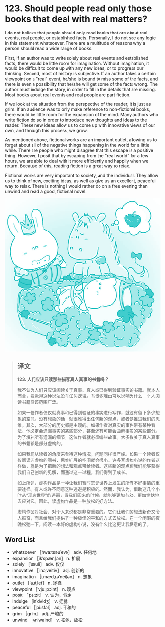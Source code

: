 # 123. Should people read only those books that deal with real matters?

I do not believe that people should only read books that are about real events, real people, or established facts. Personally, I do not see any logic in this statement whatsoever. There are a multitude of reasons why a person should read a wide range of books.

First, if an author was to write solely about real events and established facts, there would be little room for imagination. Without imagination, it would be difficult to come up with any new ideas, or to progress our thinking. Second, most of history is subjective. If an author takes a certain viewpoint on a "real" event, he/she is bound to miss some of the facts, and there is even a possibility that he/she will get some of the facts wrong. The author must indulge the story, in order to fill in the details that are missing. Most books about real events and real people are part fiction.

If we look at the situation from the perspective of the reader, it is just as grim. If an audience was to only make reference to non-fictional books, there would be little room for the expansion of the mind. Many authors who write fiction do so in order to introduce new thoughts and ideas to the reader. These new ideas allow us to come up with innovative views of our own, and through this process, we grow.

As mentioned above, fictional works are an important outlet, allowing us to forget about all of the negative things happening in the world for a little while. There are people who might disagree that this escape is a positive thing. However, I posit that by escaping from the "real world" for a few hours, we are able to deal with it more efficiently and happily when we return. Because of this, reading fiction is a great way to relax.

Fictional works are very important to society, and the individual. They allow us to think of new, exciting ideas, as well as give us an excellent, peaceful way to relax. There is nothing I would rather do on a free evening than unwind and read a good, fictional novel.

![](.gitbook/assets/toefl-ibt-high-score-essays-123.jpg)

> ## 译文
>
> **123. 人们应该只读那些描写真人真事的书籍吗？**
>
> 我不认为人们只应该阅读关于真事、真人或已得到验证事实的书籍。就本人而言，我觉得这种说法没有任何逻辑。有很多理由可以说明为什么一个人阅读书籍应该范围广泛。
>
> 如果一位作者仅仅就真事和已得到验证的事实进行写作，就没有留下多少想象的空间。没有想象的话，就很难得出任何新的观点，或者是推进我们的思维。其次，大部分的历史都是主观的。如果作者对真实的事件带有某种看法，他必定会遗漏事实的某些部分，甚至还有可能会曲解事实的某些部分。为了填补所有遗漏的细节，这位作者就必须编些故事。大多数关于真人真事的书籍都是部分虚构的。
>
> 如果我们从读者的角度来看待这种情况，问题同样很严峻。如果一个读者仅仅阅读非虚构的图书，思维扩展的空间就会很小。许多写虚构小说的作者这样做，就是为了把新的想法和观点带给读者。这些新的观点使我们能够获得我们自己创新的见解，而通过这一过程，我们得到了成长。
>
> 如上所述，虚构作品是一种让我们暂时忘记世界上发生的所有不好事情的重要途径。有人或许不同意这种逃避是积极的。然而，我认为，借助这几个小时从“现实世界”的逃离，当我们回来的时候，就能够更加有效、更加愉快地去应对它。因此，读虚构作品是一种放松的好方法。
>
> 虚构作品对社会、对个人来说都是非常重要的。它们让我们的想法新奇又令人振奋，而且给我们提供了一种极佳的平和的方式去放松。在一个闲暇的夜晚松弛一下，阅读一本好的虚构小说，没有什么比这更让我惬意的了。

## Word List

* whatsoever ［hwa:tsəuˈevə］ adv. 任何地
* expansion ［ikˈspænʃən］ n. 扩展
* solely ［ˈsəuli］ adv. 仅仅
* innovative ［ˈinəˌveitiv］ adj. 创新的
* imagination ［iˌmædʒəˈneiʃən］ n. 想象
* outlet ［ˈautˌlet］ n. 途径
* viewpoint ［ˈvju:ˌpɔint］ n. 观点
* posit ［ˈpa:zit］ v. 认为，假定
* indulge ［inˈdʌldʒ］ v. 迁就
* peaceful ［ˈpi:sfəl］ adj. 平和的
* grim ［grim］ adj. 严峻的
* unwind ［ʌnˈwaind］ v. 松弛，放松

